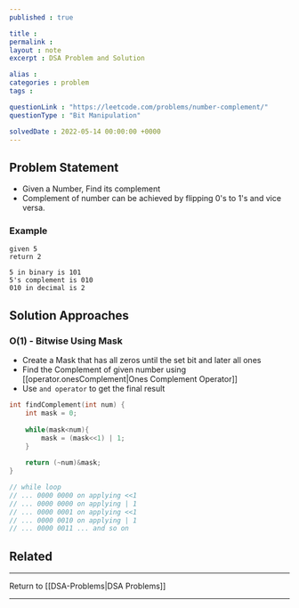 ```yaml
---
published : true

title : 
permalink : 
layout : note
excerpt : DSA Problem and Solution

alias : 
categories : problem
tags : 

questionLink : "https://leetcode.com/problems/number-complement/"
questionType : "Bit Manipulation"

solvedDate : 2022-05-14 00:00:00 +0000
---
```


## Problem Statement

- Given a Number, Find its complement
- Complement of number can be achieved by flipping 0's to 1's and vice versa. 

### Example

```
given 5
return 2

5 in binary is 101
5's complement is 010
010 in decimal is 2
```

## Solution Approaches

### O(1) - Bitwise Using Mask

- Create a Mask that has all zeros until the set bit and later all ones
- Find the Complement of given number using [[operator.onesComplement|Ones Complement Operator]] 
- Use `and operator` to get the final result 

```cpp
int findComplement(int num) {
	int mask = 0;
	
	while(mask<num){
		mask = (mask<<1) | 1;
	}
	
	return (~num)&mask;
}

// while loop 
// ... 0000 0000 on applying <<1
// ... 0000 0000 on applying | 1
// ... 0000 0001 on applying <<1
// ... 0000 0010 on applying | 1
// ... 0000 0011 ... and so on


```

## Related

---

Return to [[DSA-Problems|DSA Problems]]

---